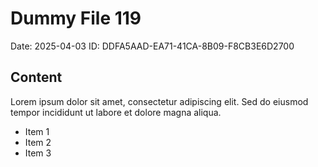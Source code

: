 # Dummy File 119

Date: 2025-04-03
ID: DDFA5AAD-EA71-41CA-8B09-F8CB3E6D2700

## Content

Lorem ipsum dolor sit amet, consectetur adipiscing elit.
Sed do eiusmod tempor incididunt ut labore et dolore magna aliqua.

* Item 1
* Item 2
* Item 3

